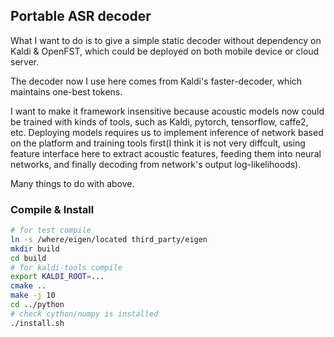 ## Portable ASR decoder

What I want to do is to give a simple static decoder without dependency on Kaldi & OpenFST, which could be deployed on both mobile device or cloud server.

The decoder now I use here comes from Kaldi's faster-decoder, which maintains one-best tokens. 

I want to make it framework insensitive because acoustic models now could be trained with kinds of tools, such as Kaldi, pytorch, tensorflow, caffe2, etc. Deploying models requires us to implement inference of network based on the platform and training tools first(I think it is not very diffcult, using feature interface here to extract acoustic features, feeding them into neural networks, and finally decoding from network's output log-likelihoods).

Many things to do with above.

### Compile & Install
```bash
# for test compile
ln -s /where/eigen/located third_party/eigen
mkdir build
cd build
# for kaldi-tools compile
export KALDI_ROOT=...
cmake ..
make -j 10
cd ../python
# check cython/numpy is installed
./install.sh
```
